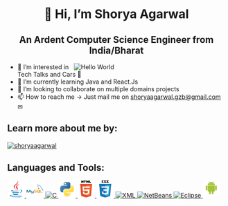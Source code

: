 <h1 align="center"> 👋 Hi, I’m Shorya Agarwal </h1>
<h2 align="center"> An Ardent Computer Science Engineer from India/Bharat </h2>

<img align="right" alt="Hello World" width="350" src="https://camo.githubusercontent.com/d8a7b68700e343761bb04aee7c848aade21227cdae9e9ce9f1dac0d7c88df23d/68747470733a2f2f63646e612e61727473746174696f6e2e636f6d2f702f6173736574732f696d616765732f696d616765732f3033352f3639332f3635362f6f726967696e616c2f6777796e6574682d62616c7563696f2d68656c6c6f2d776f726c642e6769663f31363135363432383737">

- 👀 I’m interested in Tech Talks and Cars 🚙 
- 🌱 I’m currently learning Java and React.Js
- 💞️ I’m looking to collaborate on multiple domains projects 
- 📫 How to reach me -> Just mail me on shoryaagarwal.gzb@gmail.com ✉ 

<h2 align="left">Learn more about me by: </h2>
<p align="left">
<a href="https://www.linkedin.com/in/shorya-agarwal-gzb/" target="blank"><img align="center" src="https://raw.githubusercontent.com/rahuldkjain/github-profile-readme-generator/master/src/images/icons/Social/linked-in-alt.svg" alt="shoryaagarwal" height="30" width="40" /></a>
</p>

<h2 align="left">Languages and Tools:</h2>
<p align="left">       
<a href="https://en.wikipedia.org/wiki/Java_(programming_language)" target="blank" rel="noreferrer"> <img src="https://raw.githubusercontent.com/devicons/devicon/master/icons/java/java-original.svg" alt="Java" width="40" height="40"/> </a>       
<a href="https://en.wikipedia.org/wiki/MySQL" target="blank" rel="noreferrer"> <img src="https://raw.githubusercontent.com/devicons/devicon/master/icons/mysql/mysql-original-wordmark.svg" alt="MySQL" width="40" height="40"/> </a>
<a href="https://en.wikipedia.org/wiki/The_C_Programming_Language" target="blank" rel="noreferrer"> <img src="https://encrypted-tbn0.gstatic.com/images?q=tbn:ANd9GcTSnrldbyGlZhCuDZX-FR2_hhlNpR70nPnuzw&usqp=CAU" alt="C" width="40" height="40"/> </a>
<a href="https://en.wikipedia.org/wiki/Python_(programming_language)" target="blank" rel="noreferrer"> <img src="https://raw.githubusercontent.com/devicons/devicon/master/icons/python/python-original.svg" alt="Python" width="40" height="40"/> </a> 
<a href="https://en.wikipedia.org/wiki/HTML5" target="blank" rel="noreferrer"> <img src="https://raw.githubusercontent.com/devicons/devicon/master/icons/html5/html5-original-wordmark.svg" alt="HTML5" width="40" height="40"/> </a> 
<a href="https://en.wikipedia.org/wiki/CSS" target="blank" rel="noreferrer"> <img src="https://raw.githubusercontent.com/devicons/devicon/master/icons/css3/css3-original-wordmark.svg" alt="CSS3" width="40" height="40"/> </a> 
<a href="https://en.wikipedia.org/wiki/XML" target="blank" rel="noreferrer"> <img src="https://upload.wikimedia.org/wikipedia/commons/thumb/2/2d/Extensible_Markup_Language_%28XML%29_logo.svg/330px-Extensible_Markup_Language_%28XML%29_logo.svg.png" alt="XML" width="40" height="40"/> </a>
<a href="https://en.wikipedia.org/wiki/NetBeans" target="blank" rel="noreferrer"> <img src="https://encrypted-tbn0.gstatic.com/images?q=tbn:ANd9GcReSNrxSc0NRmuzsZBqiU21vX0vhAo0RhK3KA&usqp=CAU" alt="NetBeans" width="60" height="40"/> </a>
<a href="https://en.wikipedia.org/wiki/Eclipse_(software)" target="blank" rel="noreferrer"> <img src="https://encrypted-tbn0.gstatic.com/images?q=tbn:ANd9GcQwLBG38lc1LThPp3dmpR6jzD_Z_JhF2qGqrQ&usqp=CAU" alt="Eclipse" width="40" height="40"/> </a>
<a href="https://en.wikipedia.org/wiki/Android_Studio" target="_blank" rel="noreferrer"> <img src="https://raw.githubusercontent.com/devicons/devicon/master/icons/android/android-original-wordmark.svg" alt="android" width="40" height="40"/> </a> 

<!---
ShoryaAgarwal/ShoryaAgarwal is a ✨ special ✨ repository because its `README.md` (this file) appears on your GitHub profile.
You can click the Preview link to take a look at your changes.
--->
